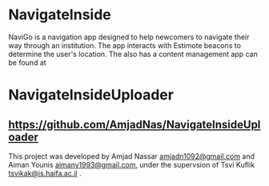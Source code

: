 # NavigateInside

NaviGo is a navigation app designed to help newcomers to navigate their way through an institution. 
The app interacts with Estimote beacons to determine the user's location.
The also has a content management app can be found at 
# NavigateInsideUploader
## https://github.com/AmjadNas/NavigateInsideUploader
This project was developed by Amjad Nassar amjadn1092@gmail.com
and 
Aiman Younis aimany1993@gmail.com, 
under the supervsion of Tsvi Kuflik tsvikak@is.haifa.ac.il .
